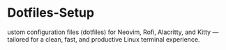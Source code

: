 # Dotfiles-Setup
ustom configuration files (dotfiles) for Neovim, Rofi, Alacritty, and Kitty — tailored for a clean, fast, and productive Linux terminal experience.
